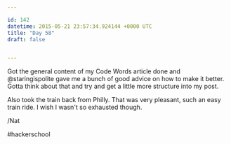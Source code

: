 ```yaml
---

id: 142
datetime: 2015-05-21 23:57:34.924144 +0000 UTC
title: "Day 58"
draft: false


---
```


Got the general content of my Code Words article done and @staringispolite gave me a bunch of good advice on how to make it better. Gotta think about that and try and get a little more structure into my post.

Also took the train back from Philly. That was very pleasant, such an easy train ride. I wish I wasn't so exhausted though.

/Nat

#hackerschool
